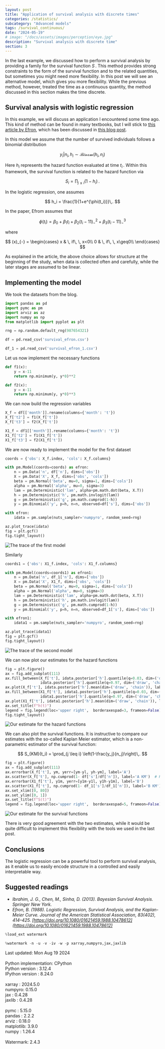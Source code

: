```yaml
---
layout: post
title: "Application of survival analysis with discrete times"
categories: /statistics/
subcategory: "Advanced models"
tags: /survival_continuous/
date: "2024-05-19"
# image: "/docs/assets/images/perception/eye.jpg"
description: "Survival analysis with discrete time"
section: 3
---
```


In the last example, we discussed how to perform a survival analysis
by providing a family for the survival function $S\,.$
This method provides strong constraints to the form of the survival function
and to the related quantities, but sometimes you might need 
more flexibility.
In this post we will see an alternative model, which gives you more flexibility.
While the previous method, however, treated the time as a continuous quantity,
the method discussed in this section makes the time discrete.

## Survival analysis with logistic regression

In this example, we will discuss an application I encountered some time ago.
This kind of method can be found in many textbooks,
but I will stick to 
[this article by Efron](https://www.jstor.org/stable/2288857),
which has been discussed in [this blog post](
https://dpananos.github.io/posts/2024-01-20-logistic-survival/).

In this model we assume that the number of survived individuals
follows a binomial distribution

$$
y_i \vert n_i, h_i \sim \mathcal{Binom}(h_i, n_i)
$$

Here $h_i$ represents the hazard function evaluated at time $t_i\,.$
Within this framework, the survival function is related to the hazard function via

$$
S_i = \prod_{j\leq i} (1-h_i)\,.
$$

In the logistic regression, one assumes

$$
h_i = \frac{1}{1+e^{\phi(t_i)}}\,.
$$

In the paper, Efrom assumes that

$$
\phi(t_i) = \beta_0 + \beta_1 t_i + \beta_2 (t_i-11)_{-}^2+ \beta_3 (t_i-11)_{-}^3
$$

where 

$$
(x)_{-} =
\begin{cases}
x & \, if\, \, x<0\\
0 & \, if\, \, x\geq0\\
\end{cases}
$$

As explained in the article, the above choice allows for structure
at the beginning of the study, when data is collected often and carefully,
while the later stages are assumed to be linear.

## Implementing the model

We took the datasets from the blog.

```python
import pandas as pd
import pymc as pm
import arviz as az
import numpy as np
from matplotlib import pyplot as plt

rng = np.random.default_rng(987654321)

df = pd.read_csv('survival_efron.csv')

df_1 = pd.read_csv('survival_efron_1.csv')
```

Let us now implement the necessary functions

```python
def f1(x):
    y = x-11
    return np.minimum(y, y*0)**2

def f2(x):
    y = x-11
    return np.minimum(y, y*0)**3
```

We can now build the regression variables

```python
X_f = df[['month']].rename(columns={'month': 't'})
X_f['t2'] = f1(X_f['t'])
X_f['t3'] = f2(X_f['t'])

X1_f = df1[['month']].rename(columns={'month': 't'})
X1_f['t2'] = f1(X1_f['t'])
X1_f['t3'] = f2(X1_f['t'])
```

We are now ready to implement the model for the first dataset

```python
coords = {'obs': X_f.index, 'cols': X_f.columns}

with pm.Model(coords=coords) as efron:
    n = pm.Data('n', df['n'], dims=['obs'])
    X = pm.Data('X', X_f, dims=['obs', 'cols'])
    beta = pm.Normal('beta', mu=0, sigma=1, dims=['cols'])
    alpha = pm.Normal('alpha', mu=0, sigma=3)
    lam = pm.Deterministic('lam', alpha+pm.math.dot(beta, X.T))
    h = pm.Deterministic('h', pm.math.invlogit(lam))
    g = pm.Deterministic('g', pm.math.cumprod(1-h))
    y = pm.Binomial('y', p=h, n=n, observed=df['s'], dims=['obs'])

with efron:
    idata = pm.sample(nuts_sampler='numpyro', random_seed=rng)

az.plot_trace(idata)
fig = plt.gcf()
fig.tight_layout()
```

![The trace of the first model](/docs/assets/images/statistics/survival_logistic/trace.webp)

Similarly

```python
coords1 = {'obs': X1_f.index, 'cols': X1_f.columns}

with pm.Model(coords=coords1) as efron1:
    n = pm.Data('n', df_1['n'], dims=['obs'])
    X = pm.Data('X', X1_f, dims=['obs', 'cols'])
    beta = pm.Normal('beta', mu=0, sigma=1, dims=['cols'])
    alpha = pm.Normal('alpha', mu=0, sigma=3)
    lam = pm.Deterministic('lam', alpha+pm.math.dot(beta, X.T))
    h = pm.Deterministic('h', pm.math.invlogit(lam))
    g = pm.Deterministic('g', pm.math.cumprod(1-h))
    y = pm.Binomial('y', p=h, n=n, observed=df_1['s'], dims=['obs'])

with efron1:
    idata1 = pm.sample(nuts_sampler='numpyro', random_seed=rng)

az.plot_trace(idata1)
fig = plt.gcf()
fig.tight_layout()
```

![The trace of the second model](/docs/assets/images/statistics/survival_logistic/trace1.webp)

We can now plot our estimates for the hazard functions

```python
fig = plt.figure()
ax = fig.add_subplot(111)
ax.fill_between(X_f['t'], idata.posterior['h'].quantile(q=0.03, dim=('draw', 'chain')),
                idata.posterior['h'].quantile(q=0.97, dim=('draw', 'chain')), alpha=0.6)
ax.plot(X_f['t'], idata.posterior['h'].mean(dim=('draw', 'chain')), label='A')
ax.fill_between(X1_f['t'], idata1.posterior['h'].quantile(q=0.03, dim=('draw', 'chain')),
                idata1.posterior['h'].quantile(q=0.97, dim=('draw', 'chain')), alpha=0.5)
ax.plot(X1_f['t'], idata1.posterior['h'].mean(dim=('draw', 'chain')), label='B')
ax.set_title(f"h(t)")
legend = fig.legend(loc='upper right',  borderaxespad=3, frameon=False)
fig.tight_layout()
```
![Our estimate for the hazard functions](/docs/assets/images/statistics/survival_logistic/hazard.webp)

We can also plot the survival functions.
It is instructive to compare our estimates with the so-called Kaplan Meier
estimator, which is a non-parametric estimator of the survival function:

$$
S_{KM}(t_i) = \prod_{j \leq i} \left(1-\frac{y_j}{n_j}\right)\,.
$$

```python
fig = plt.figure()
ax = fig.add_subplot(111)
ax.errorbar(X_f['t'], ym, yerr=[ym-yl, yh-ym], label='A')
ax.scatter(X_f['t'], np.cumprod(1- df['s']/df['n']), label='A KM')  # Kaplan Meier est.
ax.errorbar(X1_f['t'], y1m, yerr=[y1m-y1l, y1h-y1m], label='B')
ax.scatter(X1_f['t'], np.cumprod(1- df_1['s']/df_1['n']), label='B KM')  # Kaplan Meier est.
ax.set_xlim([0, 80])
ax.set_ylim([0, 1])
ax.set_title(f"S(t)")
legend = fig.legend(loc='upper right',  borderaxespad=5, frameon=False)
```
![Our estimate for the survival functions](/docs/assets/images/statistics/survival_logistic/survival.webp)

There is very good agreement with the two estimates, while it would be quite
difficult to implement this flexibility with the tools we used in the last post.

## Conclusions
The logistic regression can be a powerful tool to perform survival analysis,
as it enable us to easily encode structure in a controlled and easily interpretable way.

## Suggested readings

- <cite>Ibrahim, J. G., Chen, M., Sinha, D. (2013). Bayesian Survival Analysis. Springer New York.</cite>
- <cite>Efron, B. (1988). Logistic Regression, Survival Analysis, and the Kaplan-Meier Curve. Journal of the American Statistical Association, 83(402), 414–425. [https://doi.org/10.1080/01621459.1988.10478612](https://doi.org/10.1080/01621459.1988.10478612)</cite>

```python
%load_ext watermark
```

```python
%watermark -n -u -v -iv -w -p xarray,numpyro,jax,jaxlib
```

<div class="code">
Last updated: Mon Aug 19 2024
<br>

<br>
Python implementation: CPython
<br>
Python version       : 3.12.4
<br>
IPython version      : 8.24.0
<br>

<br>
xarray : 2024.5.0
<br>
numpyro: 0.15.0
<br>
jax    : 0.4.28
<br>
jaxlib : 0.4.28
<br>

<br>
pymc      : 5.15.0
<br>
pandas    : 2.2.2
<br>
arviz     : 0.18.0
<br>
matplotlib: 3.9.0
<br>
numpy     : 1.26.4
<br>

<br>
Watermark: 2.4.3
<br>
</div>